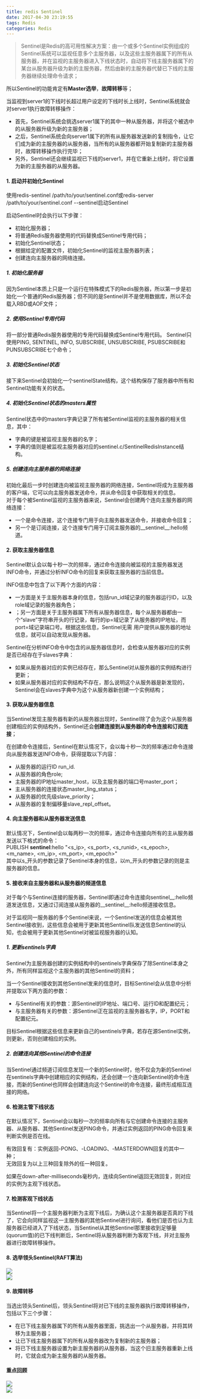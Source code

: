 ```yaml
---
title: redis Sentinel
date: 2017-04-30 23:19:55
tags: Redis
categories: Redis
---
```


> Sentinel是Redis的高可用性解决方案：由一个或多个Sentinel实例组成的Sentinel系统可以监视任意多个主服务器，以及这些主服务器属下的所有从服务器，并在监视的主服务器进入下线状态时，自动将下线主服务器属下的某台从服务器升级为新的主服务器，然后由新的主服务器代替已下线的主服务器继续处理命令请求；  

所以Sentinel的功能肯定有**Master选举**，**故障转移**等；  

当监视到server1的下线时长超过用户设定的下线时长上线时，Sentinel系统就会对server1执行故障转移操作：  
- 首先，Sentinel系统会挑选server1属下的其中一种从服务器，并将这个被选中的从服务器升级为新的主服务器； 
- 之后，Sentinel系统会向server1属下的所有从服务器发送新的复制指令，让它们成为新的主服务器的从服务器，当所有的从服务器都开始复制新的主服务器时，故障转移操作执行完毕；  
- 另外，Sentinel还会继续监视已下线的server1，并在它重新上线时，将它设置为新的主服务器的从服务器。  

#### 1. 启动并初始化Sentinel  
使用redis-sentinel /path/to/your/sentinel.conf或redis-server /path/to/your/sentinel.conf --sentinel启动Sentinel

启动Sentinel时会执行以下步骤：  
- 初始化服务器；  
- 将普通Redis服务器使用的代码替换成Sentinel专用代码；  
- 初始化Sentinel状态；  
- 根据给定的配置文件，初始化Sentinel的监视主服务器列表；  
- 创建连向主服务器的网络连接。  

##### 1. 初始化服务器  
因为Sentinel本质上只是一个运行在特殊模式下的Redis服务器，所以第一步是初始化一个普通的Redis服务器；但不同的是Sentinel并不是使用数据库，所以不会载入RBD或AOF文件；  

##### 2. 使用Sentinel专用代码  

将一部分普通Redis服务器使用的专用代码替换成Sentinel专用代码。
Sentinel只使用PING, SENTINEL, INFO, SUBSCRIBE, UNSUBSCRIBE, PSUBSCRIBE和PUNSUBSCRIBE七个命令；  

##### 3. 初始化Sentinel状态  
接下来Sentinel会初始化一个sentinelState结构，这个结构保存了服务器中所有和Sentinel功能有关的状态。  

##### 4. 初始化Sentinel状态的masters属性  

Sentinel状态中的masters字典记录了所有被Sentinel监视的主服务器的相关信息，其中：  
- 字典的键是被监视主服务器的名字；  
- 字典的值则是被监视主服务器对应的sentinel.c/SentinelRedisInstance结构。  

##### 5. 创建连向主服务器的网络连接  
初始化最后一步时创建连向被监视主服务器的网络连接，Sentinel将成为主服务器的客户端，它可以向主服务器发送命令，并从命令回复中获取相关的信息。  
对于每个被Sentinel监视的主服务器来说，Sentinel会创建两个连向主服务器的网络连接：  
- 一个是命令连接，这个连接专门用于向主服务器发送命令，并接收命令回复；  
- 另一个是订阅连接，这个连接专门用于订阅主服务器的__sentinel__:hello频道。  


#### 2. 获取主服务器信息   
Sentinel默认会以每十秒一次的频率，通过命令连接向被监视的主服务器发送INFO命令，并通过分析INFO命令的回复来获取主服务器的当前信息。  

INFO信息中包含了以下两个方面的内容：  
- 一方面是关于主服务器本身的信息，包括run_id域记录的服务器运行ID，以及role域记录的服务器角色； 
- ；另一方面是关于主服务器属下所有从服务器信息，每个从服务器都由一个“slave”字符串开头的行记录，每行的ip=域记录了从服务器的IP地址，而port=域记录端口号。根据这些信息，Sentinel无需 用户提供从服务器的地址信息，就可以自动发现从服务器。   

Sentinel在分析INFO命令中包含的从服务器信息时，会检查从服务器对应的实例是否已经存在于slaves字典：  
- 如果从服务器对应的实例已经存在，那么Sentinel对从服务器的实例结构进行更新；  
- 如果从服务器对应的实例结构不存在，那么说明这个从服务器是新发现的，Sentinel会在slaves字典中为这个从服务器新创建一个实例结构；  

#### 3. 获取从服务器信息  

当Sentinel发现主服务器有新的从服务器出现时，Sentinel除了会为这个从服务器创建相应的实例结构外，Sentinel还会**创建连接到从服务器的命令连接和订阅连接**；  

在创建命令连接后，Sentinel在默认情况下，会以每十秒一次的频率通过命令连接向从服务器发送INFO命令，获得提取以下内容：  
- 从服务器的运行ID run_id.  
- 从服务器的角色role;  
- 主服务器的IP地址master_host，以及主服务器的端口号master_port；  
- 主从服务器的连接状态master_ling_status；  
- 从服务器的优先级slave_priority；  
- 从服务器的复制偏移量slave_repl_offset。 

#### 4. 向主服务器和从服务器发送信息  

默认情况下，Sentinel会以每两秒一次的频率，通过命令连接向所有的主从服务器发送以下格式的命令：  
PUBLISH __sentinel__:hello "<s_ip>, <s_port>, <s_runid>, <s_epoch>, <m_name>, <m_ip>, <m_port>, <m_epoch>"  
其中以s_开头的参数记录了Sentinel本身的信息，以m_开头的参数记录的则是主服务器的信息。  

#### 5. 接收来自主服务器和从服务器的频道信息  

对于每个与Sentinei连接的服务器，Sentinel即通过命令连接向sentinel__:hello频道发送信息，又通过订阅连接从服务器的__sentinel__:hello频道接收信息。  

对于监视同一服务器的多个Sentinel来说，一个Sentinel发送的信息会被其他Sentinel接收到，这些信息会被用于更新其他Sentinel队发送信息Sentinel的认知，也会被用于更新其他Sentinel对被监视服务器的认知。  


##### 1. 更新sentinels字典  
Sentinel为主服务器创建的实例结构中的sentinels字典保存了除Sentinel本身之外，所有同样监视这个主服务器的其他Sentinel的资料；  

当一个Sentinel接收到其他Sentinel发来的信息时，目标Sentinel会从信息中分析并提取以下两方面的参数：  
- 与Sentinel有关的参数：源Sentinel的IP地址、端口号、运行ID和配置纪元；  
- 与主服务器有关的参数：源Sentinel正在监视的主服务器名字，IP，PORT和配置纪元。  

目标Sentinel根据这些信息来更新自己的sentinels字典，若存在源Sentinel实例，则更新，否则创建相应的实例。  

##### 2. 创建连向其他Sentinel的命令连接  
当Sentinel通过频道订阅信息发现一个新的Sentinel时，他不仅会为新的Sentinel在sentinels字典中创建相应的实例结构，还会创建一个连向新Sentinel的命令连接，而新的Sentinel也同样会创建连向这个Sentinel的命令连接，最终形成相互连接的网络。  


#### 6. 检测主管下线状态  
在默认情况下，Sentinel会以每秒一次的频率向所有与它创建命令连接的主服务器、从服务器、其他Sentinel发送PING命令，并通过实例返回的PING命令回复来判断实例是否在线。  

有效回复有：实例返回-PONG、-LOADING、-MASTERDOWN回复的其中一种；  
无效回复为以上三种回复除外的任一种回复。  

如果在down-after-milliseconds毫秒内，连续向Sentinel返回无效回复，则对应的实例为主观下线状态。  

#### 7. 检测客观下线状态  

当Sentinel将一个主服务器判断为主观下线后，为确认这个主服务器是否真的下线了，它会向同样监视这一主服务器的其他Sentinel进行询问，看他们是否也认为主服务器已经进入了下线状态，当Sentinel从其他Sentinel那里接收到足够量(quorum值)的已下线判断后，Sentinel将从服务器判断为客观下线，并对主服务器进行故障转移操作。  

#### 8. 选举领头Sentinel(RAFT算法)  
![](http://note.youdao.com/yws/public/resource/12eeca1b84ec5008b7c369d478db936a/xmlnote/06D431B802B44BBAB77374F79FF59C7B/8146)  
![](http://note.youdao.com/yws/public/resource/12eeca1b84ec5008b7c369d478db936a/xmlnote/B20E3BC843C84259A92CF2EDD7D109A3/8148)  

#### 9. 故障转移  
当选出领头Sentinel后，领头Sentinel将对已下线的主服务器执行故障转移操作，包括以下三个步骤：  
- 在已下线主服务器属下的所有从服务器里面，挑选出一个从服务器，并将其转移为主服务器；  
- 让已下线主服务器属下的所有从服务器改为复制新的主服务器；  
- 将已下线主服务器设置为新主服务器的从服务器，当这个旧主服务器重新上线时，它就会成为新主服务器的从服务器。  

#### 重点回顾  

![](http://note.youdao.com/yws/public/resource/12eeca1b84ec5008b7c369d478db936a/xmlnote/7216576C93D4470898DF2C3206CBEF34/8169)  
![](http://note.youdao.com/yws/public/resource/12eeca1b84ec5008b7c369d478db936a/xmlnote/498EEA3057124D85B2B09220132B854F/8171)  

